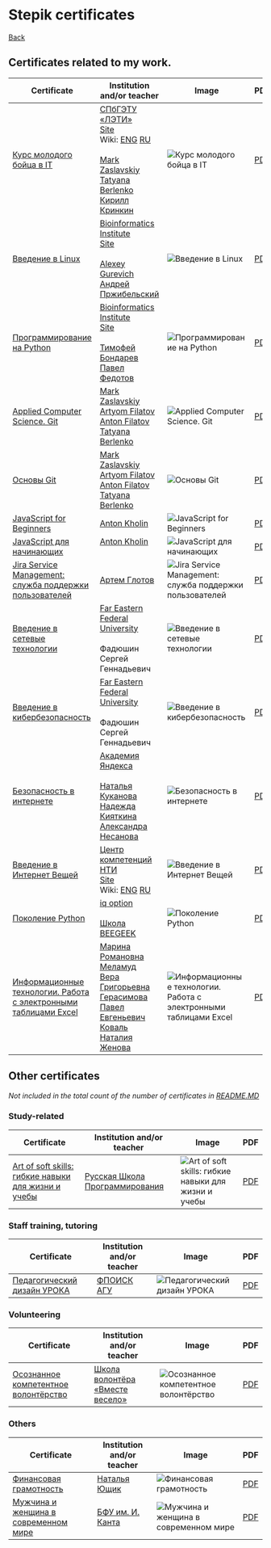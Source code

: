 # Stepik certificates

[Back](../README.md)

## Certificates related to my work.

|Certificate|Institution and/or teacher|Image|PDF|
|---|---|---|---|
|[Курс молодого бойца в IT](https://stepik.org/cert/906751)|[СПбГЭТУ «ЛЭТИ»](https://stepik.org/org/etu)<br>[Site](https://etu.ru/)<br>Wiki: [ENG](https://en.wikipedia.org/wiki/Saint_Petersburg_Electrotechnical_University) [RU](https://ru.wikipedia.org/wiki/Санкт-Петербургский_государственный_электротехнический_университет)<br><br>[Mark Zaslavskiy](https://stepik.org/users/17406227)<br>[Tatyana Berlenko](https://stepik.org/users/439912)<br>[Кирилл Кринкин](https://stepik.org/users/38675)|![Курс молодого бойца в IT](https://stepik.org/certificate/62a401efd8c35ca6305a26a655f0953fd05193e3.png)|[PDF](https://stepik.org/certificate/62a401efd8c35ca6305a26a655f0953fd05193e3.pdf)|
|[Введение в Linux](https://stepik.org/cert/905923)|[Bioinformatics Institute](https://stepik.org/users/651763)<br>[Site](https://bioinf.me/)<br><br>[Alexey Gurevich](https://stepik.org/users/163065)<br>[Андрей Пржибельский](https://stepik.org/users/194689)|![Введение в Linux](https://stepik.org/certificate/4e923ae42a7de85a4bbe5255703b6f5d23894d20.png)|[PDF](https://stepik.org/certificate/4e923ae42a7de85a4bbe5255703b6f5d23894d20.pdf)|
|[Программирование на Python](https://stepik.org/cert/911970)|[Bioinformatics Institute](https://stepik.org/users/651763)<br>[Site](https://bioinf.me/)<br><br>[Тимофей Бондарев](https://stepik.org/users/779)<br>[Павел Федотов](https://stepik.org/users/171610)|![Программирование на Python](https://stepik.org/certificate/5a75a097d1cbefd5b583353718082d321cb93541.png)|[PDF](https://stepik.org/certificate/5a75a097d1cbefd5b583353718082d321cb93541.pdf)|
|[Applied Computer Science. Git](https://stepik.org/cert/905701)|[Mark Zaslavskiy](https://stepik.org/users/17406227)<br>[Artyom Filatov](https://stepik.org/users/19741109)<br>[Anton Filatov](https://stepik.org/users/19741111)<br>[Tatyana Berlenko](https://stepik.org/users/38675)|![Applied Computer Science. Git](https://stepik.org/certificate/dcb93fdfcd53bd8ffb17734e8d76f1fc4dc525b9.png)|[PDF](https://stepik.org/certificate/dcb93fdfcd53bd8ffb17734e8d76f1fc4dc525b9.pdf)|
|[Основы Git](https://stepik.org/cert/905492)|[Mark Zaslavskiy](https://stepik.org/users/17406227)<br>[Artyom Filatov](https://stepik.org/users/19741109)<br>[Anton Filatov](https://stepik.org/users/19741111)<br>[Tatyana Berlenko](https://stepik.org/users/38675)|![Основы Git](https://stepik.org/certificate/dd1e7cd1d616b6589fce8f747bf1b08f5c6730e3.png)|[PDF](https://stepik.org/certificate/dd1e7cd1d616b6589fce8f747bf1b08f5c6730e3.pdf)|
|[JavaScript for Beginners](https://stepik.org/cert/949000)|[Anton Kholin](https://stepik.org/users/ckub)|![JavaScript for Beginners](https://stepik.org/certificate/5e1b02afe517a149a729f58b4e49065f2299fb6c.png)|[PDF](https://stepik.org/certificate/5e1b02afe517a149a729f58b4e49065f2299fb6c.pdf)|
|[JavaScript для начинающих](https://stepik.org/cert/948632)|[Anton Kholin](https://stepik.org/users/ckub)<br><br>|![JavaScript для начинающих](https://stepik.org/certificate/a7c0030511d82d4d7d939d3aa645a93dc10ea0eb.png)|[PDF](https://stepik.org/certificate/a7c0030511d82d4d7d939d3aa645a93dc10ea0eb.pdf)|
|[Jira Service Management: служба поддержки пользователей](https://stepik.org/cert/948202)|[Артем Глотов](https://stepik.org/users/41305294)|![Jira Service Management: служба поддержки пользователей](https://stepik.org/certificate/72172964e11117806261d50686ff8460418f9e69.png)|[PDF](https://stepik.org/certificate/72172964e11117806261d50686ff8460418f9e69.pdf)|
|[Введение в сетевые технологии](https://stepik.org/cert/948856)|[Far Eastern Federal University](https://dvfu.ru)<br><br>Фадюшин Сергей Геннадьевич|![Введение в сетевые технологии](https://stepik.org/certificate/9df41f088969037c1e2bb4709501d621abd15abb.png)|[PDF](https://stepik.org/certificate/9df41f088969037c1e2bb4709501d621abd15abb.pdf)|
|[Введение в кибербезопасность](https://stepik.org/cert/950028)|[Far Eastern Federal University](https://dvfu.ru)<br><br>Фадюшин Сергей Геннадьевич|![Введение в кибербезопасность](https://stepik.org/certificate/4c3bbecc7e7d0c17f5bc3c783ee6efa5e2b3333d.png)|[PDF](https://stepik.org/certificate/4c3bbecc7e7d0c17f5bc3c783ee6efa5e2b3333d.pdf)|
|[Безопасность в интернете](https://stepik.org/cert/948352)|[Академия Яндекса](https://stepik.org/org/yandex_academy)<br><br>[Наталья Куканова](https://stepik.org/users/1716759)<br>[Надежда Кияткина](https://stepik.org/users/1718018)<br>[Александра Несанова](https://stepik.org/users/1870105)|![Безопасность в интернете](https://stepik.org/certificate/f32089dd756dabd960c2f610f6d998ad32d48a82.png)|[PDF](https://stepik.org/certificate/f32089dd756dabd960c2f610f6d998ad32d48a82.pdf)|
|[Введение в Интернет Вещей](https://stepik.org/cert/948074)|[Центр компетенций НТИ](https://stepik.org/users/229758501)<br>[Site](https://www.skoltech.ru/)<br>Wiki: [ENG](https://en.wikipedia.org/wiki/Skolkovo_Institute_of_Science_and_Technology) [RU](https://ru.wikipedia.org/wiki/Сколковский_институт_науки_и_технологий)|![Введение в Интернет Вещей](https://stepik.org/certificate/98cbc81213feaef423cc8ad1ce73492a328906ba.png)|[PDF](https://stepik.org/certificate/98cbc81213feaef423cc8ad1ce73492a328906ba.pdf)|
|[Поколение Python](https://stepik.org/cert/957327)|[iq option](https://iqcharity.ru/)<br><br>[Школа BEEGEEK](https://beegeek.tilda.ws/)|![Поколение Python](https://stepik.org/certificate/be8462b6ca081e89ddd4cfdbb73ae64dc7cefb0b.png)|[PDF](https://stepik.org/certificate/be8462b6ca081e89ddd4cfdbb73ae64dc7cefb0b.pdf)|
|[Информационные технологии. Работа с электронными таблицами Excel](https://stepik.org/cert/959073)|[Марина Романовна Меламуд](https://stepik.org/users/72387351)<br>[Вера Григорьевна Герасимова](https://stepik.org/users/79997724)<br>[Павел Евгеньевич Коваль](https://stepik.org/users/79989370)<br>[Наталия Женова](https://stepik.org/users/25781276)|![Информационные технологии. Работа с электронными таблицами Excel](https://stepik.org/certificate/f5c11a8ef09a4d7efcad7850beb4e1e6da049b87.png)|[PDF](https://stepik.org/certificate/f5c11a8ef09a4d7efcad7850beb4e1e6da049b87.pdf)|

## Other certificates
*Not included in the total count of the number of certificates in [README.MD](../README.md)*
### Study-related

|Certificate|Institution and/or teacher|Image|PDF|
|---|---|---|---|
|[Art of soft skills: гибкие навыки для жизни и учебы](https://stepik.org/cert/966910)|[Русская Школа Программирования](https://stepik.org/org/russian_codeschool)|![Art of soft skills: гибкие навыки для жизни и учебы](https://stepik.org/certificate/84d4aaefb6213153ea53fdfbe12804a8151edbb3.png)|[PDF](https://stepik.org/certificate/84d4aaefb6213153ea53fdfbe12804a8151edbb3.pdf)|

### Staff training, tutoring

|Certificate|Institution and/or teacher|Image|PDF|
|---|---|---|---|
|[Педагогический дизайн УРОКА](https://stepik.org/cert/957730)|[ФПОИСК АГУ](https://stepik.org/users/291566454)|![Педагогический дизайн УРОКА](https://stepik.org/certificate/d349a4cdb8d5ac3d1450b01e00b7a233fc1a4d6a.png)|[PDF](https://stepik.org/certificate/d349a4cdb8d5ac3d1450b01e00b7a233fc1a4d6a.pdf)|

### Volunteering

|Certificate|Institution and/or teacher|Image|PDF|
|---|---|---|---|
|[Осознанное компетентное волонтёрство](https://stepik.org/cert/948988)|[Школа волонтёра «Вместе весело»](https://golfstreamfond.ru/project/shkola-volontyora-vmeste-veselo/)|![Осознанное компетентное волонтёрство](https://stepik.org/certificate/351095881260a0f1781f98a2f61b350fb121d005.png)|[PDF](https://stepik.org/certificate/351095881260a0f1781f98a2f61b350fb121d005.pdf)|

### Others

|Certificate|Institution and/or teacher|Image|PDF|
|---|---|---|---|
|[Финансовая грамотность](https://stepik.org/cert/932604)|[Наталья Ющик](https://stepik.org/users/15642295)|![Финансовая грамотность](https://stepik.org/certificate/1b326a6fa401da69a720a8e2ae2a7dbd0a4f4301.png)|[PDF](https://stepik.org/certificate/1b326a6fa401da69a720a8e2ae2a7dbd0a4f4301.pdf)|
|[Мужчина и женщина в современном мире](https://stepik.org/cert/946785)|[БФУ им. И. Канта](https://stepik.org/users/38793712)|![Мужчина и женщина в современном мире](https://stepik.org/certificate/d89d4a1b360ee312bb582db9a17017f728605602.png)|[PDF](https://stepik.org/certificate/d89d4a1b360ee312bb582db9a17017f728605602.pdf)|


<!---
|[]()|[]()<br><br>|![]()|[PDF]()|
-->

